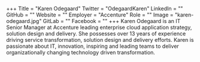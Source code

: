 +++
Title = "Karen Odegaard"
Twitter = "OdegaardKaren"
LinkedIn = ""
GitHub = ""
Website = ""
Employer = "Accenture"
Role = ""
Image = "karen-odegaard.jpg"
GitLab = ""
Facebook = ""
+++
Karen Odegaard is an IT Senior Manager at Accenture leading enterprise cloud application strategy, solution design and delivery. She possesses over 13 years of experience driving service transformation, solution design and delivery efforts. Karen is passionate about IT, innovation, inspiring and leading teams to deliver organizationally changing technology driven transformation.